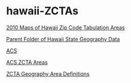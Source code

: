 # hawaii-ZCTAs


<a href="http://files.hawaii.gov/dbedt/op/gis/maps/2010_zcta.pdf">2010 Maps of Hawaii Zip Code Tabulation Areas</a>

<a href="http://census.hawaii.gov/home/geography/">Parent Folder of Hawaii State Geography Data</a>

<a href="https://factfinder.census.gov/faces/nav/jsf/pages/index.xhtml">ACS</a>

<a href="https://www.census.gov/cgi-bin/geo/shapefiles/index.php?year=2017&layergroup=ZIP+Code+Tabulation+Areas">ACS ZCTA Areas</a>

<a href="https://www.census.gov/geo/reference/gtc/gtc_area.html">ZCTA Geography Area Definitions </a>
